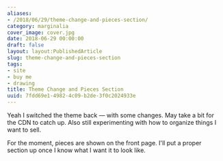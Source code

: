 ```yaml
---
aliases:
- /2018/06/29/theme-change-and-pieces-section/
category: marginalia
cover_image: cover.jpg
date: 2018-06-29 00:00:00
draft: false
layout: layout:PublishedArticle
slug: theme-change-and-pieces-section
tags:
- site
- buy me
- drawing
title: Theme Change and Pieces Section
uuid: 7fdd69e1-4982-4c09-b2de-3f0c2024933e
---
```


Yeah I switched the theme back — with some changes. May take a bit for the CDN to catch up. Also still
experimenting with how to organize things I want to sell.
<!--more-->

For the moment, pieces are shown on the front page. I'll put a proper section up once I know what I want it to
look like.